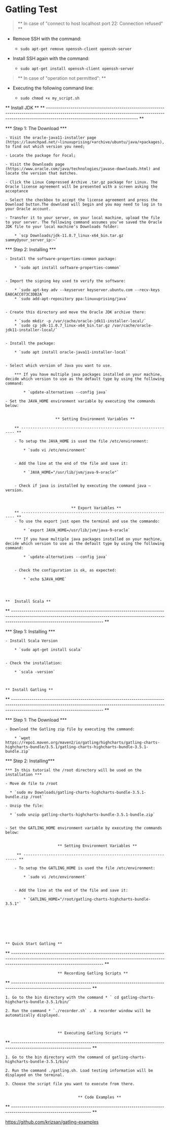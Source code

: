 # Gatling Test 

> ** In case of "connect to host localhost port 22: Connection refused" **


- Remove SSH with the command:

    * `sudo apt-get remove openssh-client openssh-server`

- Install SSH again with the command:

    * `sudo apt-get install openssh-client openssh-server`



> **  In case of "operation not permitted": **

- Executing the following command line:

    * `sudo chmod +x my_script.sh`


**                                                                              Install JDK                                                                                                                  **
** --------------------------------------------------------------------------------------------------------------------------------------------------------------------------------------------------------- **


*** Step 1: The Download ***


    - Visit the oracle-java11-installer page (https://launchpad.net/~linuxuprising/+archive/ubuntu/java/+packages), to find out which version you need;

    - Locate the package for Focal;

    - Visit the Downloads page (https://www.oracle.com/java/technologies/javase-downloads.html) and locate the version that matches.

    - Click the Linux Compressed Archive .tar.gz package for Linux. The Oracle license agreement will be presented with a screen asking the acceptance
    
    - Select the checkbox to accept the license agreement and press the Download button.The download will begin and you may need to log in to your Oracle account.

    - Transfer it to your server, on your local machine, upload the file to your server. The following command assumes you’ve saved the Oracle JDK file to your local machine’s Downloads folder:

        * `scp Downloads/jdk-11.0.7_linux-x64_bin.tar.gz sammy@your_server_ip:~` 


*** Step 2: Installing ***


    - Install the software-properties-common package:

        * `sudo apt install software-properties-common` 


    - Import the signing key used to verify the software:

        * `sudo apt-key adv --keyserver keyserver.ubuntu.com --recv-keys EA8CACC073C3DB2A` 
        * `sudo add-apt-repository ppa:linuxuprising/java` 


    - Create this directory and move the Oracle JDK archive there:

        * `sudo mkdir -p /var/cache/oracle-jdk11-installer-local/` 
        * `sudo cp jdk-11.0.7_linux-x64_bin.tar.gz /var/cache/oracle-jdk11-installer-local/` 


    - Install the package:

        * `sudo apt install oracle-java11-installer-local` 


    - Select which version of Java you want to use.

        *** If you have multiple java packages installed on your machine, decide which version to use as the default type by using the following command:

            * `update-alternatives --config java` 

    - Set the JAVA_HOME environment variable by executing the commands below:
		          

		                  ** Setting Environment Variables ** 

		** ------------------------------------------------------------------- ** 

		- To setup the JAVA_HOME is used the file /etc/environment:

		    * `sudo vi /etc/environment` 


		- Add the line at the end of the file and save it:

		    * `JAVA_HOME="/usr/lib/jvm/java-9-oracle"` 

		 
		- Check if java is installed by executing the command java –version.



		                         ** Export Variables ** 
		** ------------------------------------------------------------------- ** 
		- To use the export just open the terminal and use the commando:

		    * `export JAVA_HOME=/usr/lib/jvm/java-9-oracle` 

		*** If you have multiple java packages installed on your machine, decide which version to use as the default type by using the following command:

		    * `update-alternatives --config java` 


		- Check the configuration is ok, as expected:

		    * `echo $JAVA_HOME` 



                                                                             **  Install Scala ** 
** --------------------------------------------------------------------------------------------------------------------------------------------------------------------------------------------------------- **


*** Step 1: Installing ***


    - Install Scala Version

        * `sudo apt-get install scala` 


    - Check the installation:

		* `scala -version`     


                                                                            ** Install Gatling ** 
** --------------------------------------------------------------------------------------------------------------------------------------------------------------------------------------------------------- **


*** Step 1: The Download ***


    - Download the Gatling zip file by executing the command:

        * `wget https://repo1.maven.org/maven2/io/gatling/highcharts/gatling-charts-highcharts-bundle/3.5.1/gatling-charts-highcharts-bundle-3.5.1-bundle.zip` 


*** Step 2: Installing***


    *** In this tutorial the /root directory will be used on the installation ***

    - Move de file to /root 

      * `sudo mv Downloads/gatling-charts-highcharts-bundle-3.5.1-bundle.zip /root` 

    - Unzip the file:

      * `sudo unzip gatling-charts-highcharts-bundle-3.5.1-bundle.zip` 

 
    - Set the GATLING_HOME environment variable by executing the commands below:
		          

		                   ** Setting Environment Variables ** 

		 ** ------------------------------------------------------------------- ** 

		- To setup the GATLING_HOME is used the file /etc/environment:

		    * `sudo vi /etc/environment` 


		- Add the line at the end of the file and save it:

		    * `GATLING_HOME="/root/gatling-charts-highcharts-bundle-3.5.1"` 

	





                                                                               ** Quick Start Gatling ** 
** --------------------------------------------------------------------------------------------------------------------------------------------------------------------------------------------------------- **



		                   ** Recording Gatling Scripts ** 

** --------------------------------------------------------------------------------------------------------------------- **


    1. Go to the bin directory with the command * ` cd gatling-charts-highcharts-bundle-3.5.1/bin/` 

    2. Run the command * `./recorder.sh` . A recorder window will be automatically displayed.



		                   ** Executing Gatling Scripts ** 

** --------------------------------------------------------------------------------------------------------------------- **

    1. Go to the bin directory with the command cd gatling-charts-highcharts-bundle-3.5.1/bin/

    2. Run the command ./gatling.sh. Load testing information will be displayed on the terminal.

    3. Choose the script file you want to execute from there.


                                    ** Code Examples ** 

** --------------------------------------------------------------------------------------------------------------------- **

https://github.com/krizsan/gatling-examples

